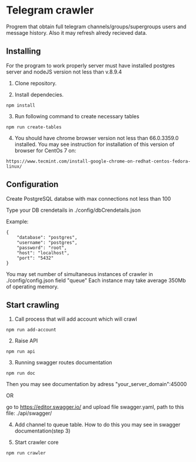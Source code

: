 # Telegram crawler

Progrem that obtain full telegram channels/groups/supergroups users and message history. Also it may refresh 
alredy recieved data.

## Installing

For the program to work properly server must have installed postgres server 
and nodeJS version not less than v.8.9.4

1) Clone repository.

2) Install dependecies.

```
npm install
```

3) Run following command to create necessary tables

```
npm run create-tables
```

4) You should have chrome browser version not less than 66.0.3359.0 installed.
You may see instruction for installation of this version of browser for CentOs 7 on:

```
https://www.tecmint.com/install-google-chrome-on-redhat-centos-fedora-linux/
```

## Configuration

Create PostgreSQL databse with max connections not less than 100

Type your DB crendetails in ./config/dbCrendetails.json

Example:

```
{
    "database": "postgres",
    "username": "postgres",
    "password": "root",
    "host": "localhost",
    "port": "5432"
}
```

You may set number of simultaneous instances of crawler in ./config/config.json field "queue"
Each instance may take average 350Mb of operating memory.

## Start crawling

1) Call process that will add account which will crawl

```
npm run add-account
```


2) Raise API

```
npm run api
```

3) Running swagger routes documentation

```
npm run doc
```

Then you may see documentation by adress "your_server_domain":45000

OR

go to https://editor.swagger.io/ and upload file swagger.yaml, path to this file: ./api/swagger/

4) Add channel to queue table. How to do this you may see in swagger documentation(step 3)

5) Start crawler core

```
npm run crawler
```